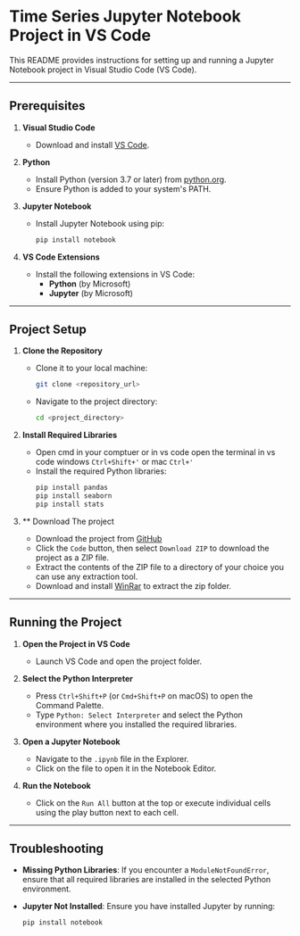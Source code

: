 # Time Series Jupyter Notebook Project in VS Code

This README provides instructions for setting up and running a Jupyter Notebook project in Visual Studio Code (VS Code).

---

## Prerequisites

1. **Visual Studio Code**
   - Download and install [VS Code](https://code.visualstudio.com/).

2. **Python**
   - Install Python (version 3.7 or later) from [python.org](https://www.python.org/).
   - Ensure Python is added to your system's PATH.

3. **Jupyter Notebook**
   - Install Jupyter Notebook using pip:
     ```bash
     pip install notebook
     ```

4. **VS Code Extensions**
   - Install the following extensions in VS Code:
     - **Python** (by Microsoft)
     - **Jupyter** (by Microsoft)

---

## Project Setup

1. **Clone the Repository**
   - Clone it to your local machine:
     ```bash
     git clone <repository_url>
     ```
   - Navigate to the project directory:
     ```bash
     cd <project_directory>
     ```

2. **Install Required Libraries**
   - Open cmd in your comptuer or in vs code open the terminal in vs code windows `Ctrl+Shift+'`  or mac `Ctrl+'`
   - Install the required Python libraries:
     ```bash
     pip install pandas
     pip install seaborn
     pip install stats
     ```
3. ** Download The project
   - Download the project from [GitHub]()
   - Click the `Code` button, then select `Download ZIP` to download the project as a ZIP file.
   - Extract the contents of the ZIP file to a directory of your choice you can use any extraction tool.
   - Download and install [WinRar](https://www.win-rar.com/predownload.html?&L=0) to extract the zip folder.

---

## Running the Project

1. **Open the Project in VS Code**
   - Launch VS Code and open the project folder.

2. **Select the Python Interpreter**
   - Press `Ctrl+Shift+P` (or `Cmd+Shift+P` on macOS) to open the Command Palette.
   - Type `Python: Select Interpreter` and select the Python environment where you installed the required libraries.

3. **Open a Jupyter Notebook**
   - Navigate to the `.ipynb` file in the Explorer.
   - Click on the file to open it in the Notebook Editor.

4. **Run the Notebook**
   - Click on the `Run All` button at the top or execute individual cells using the play button next to each cell.

---

## Troubleshooting

- **Missing Python Libraries**:
  If you encounter a `ModuleNotFoundError`, ensure that all required libraries are installed in the selected Python environment.

- **Jupyter Not Installed**:
  Ensure you have installed Jupyter by running:
  ```bash
  pip install notebook
